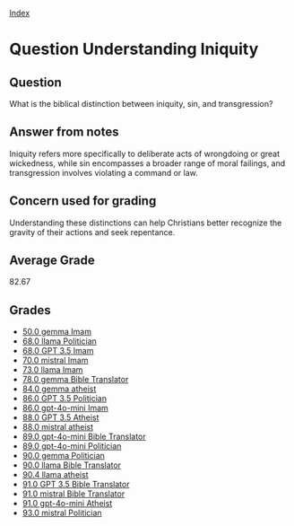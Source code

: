 
[Index](../../index.md)
# Question Understanding Iniquity
## Question
What is the biblical distinction between iniquity, sin, and transgression?

## Answer from notes
Iniquity refers more specifically to deliberate acts of wrongdoing or great wickedness, while sin encompasses a broader range of moral failings, and transgression involves violating a command or law.

## Concern used for grading
Understanding these distinctions can help Christians better recognize the gravity of their actions and seek repentance.

## Average Grade
82.67

## Grades
 * [50.0 gemma Imam](../answers/gemma_Imam/Understanding_Iniquity.md)
 * [68.0 llama Politician](../answers/llama_Politician/Understanding_Iniquity.md)
 * [68.0 GPT 3.5 Imam](../answers/GPT_3.5_Imam/Understanding_Iniquity.md)
 * [70.0 mistral Imam](../answers/mistral_Imam/Understanding_Iniquity.md)
 * [73.0 llama Imam](../answers/llama_Imam/Understanding_Iniquity.md)
 * [78.0 gemma Bible Translator](../answers/gemma_Bible_Translator/Understanding_Iniquity.md)
 * [84.0 gemma atheist](../answers/gemma_atheist/Understanding_Iniquity.md)
 * [86.0 GPT 3.5 Politician](../answers/GPT_3.5_Politician/Understanding_Iniquity.md)
 * [86.0 gpt-4o-mini Imam](../answers/gpt-4o-mini_Imam/Understanding_Iniquity.md)
 * [88.0 GPT 3.5 Atheist](../answers/GPT_3.5_Atheist/Understanding_Iniquity.md)
 * [88.0 mistral atheist](../answers/mistral_atheist/Understanding_Iniquity.md)
 * [89.0 gpt-4o-mini Bible Translator](../answers/gpt-4o-mini_Bible_Translator/Understanding_Iniquity.md)
 * [89.0 gpt-4o-mini Politician](../answers/gpt-4o-mini_Politician/Understanding_Iniquity.md)
 * [90.0 gemma Politician](../answers/gemma_Politician/Understanding_Iniquity.md)
 * [90.0 llama Bible Translator](../answers/llama_Bible_Translator/Understanding_Iniquity.md)
 * [90.4 llama atheist](../answers/llama_atheist/Understanding_Iniquity.md)
 * [91.0 GPT 3.5 Bible Translator](../answers/GPT_3.5_Bible_Translator/Understanding_Iniquity.md)
 * [91.0 mistral Bible Translator](../answers/mistral_Bible_Translator/Understanding_Iniquity.md)
 * [91.0 gpt-4o-mini Atheist](../answers/gpt-4o-mini_Atheist/Understanding_Iniquity.md)
 * [93.0 mistral Politician](../answers/mistral_Politician/Understanding_Iniquity.md)
